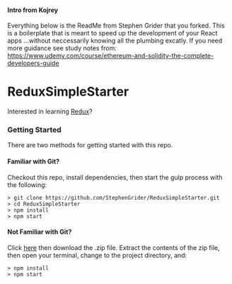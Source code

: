 #### Intro from Kojrey
Everything below is the ReadMe from Stephen Grider that you forked.
This is a boilerplate that is meant to speed up the development of your React apps
...without neccessarily knowing all the plumbing excatly. If you need more guidance see study notes from:
https://www.udemy.com/course/ethereum-and-solidity-the-complete-developers-guide

# ReduxSimpleStarter

Interested in learning [Redux](https://www.udemy.com/react-redux/)?

### Getting Started

There are two methods for getting started with this repo.

#### Familiar with Git?
Checkout this repo, install dependencies, then start the gulp process with the following:

```
> git clone https://github.com/StephenGrider/ReduxSimpleStarter.git
> cd ReduxSimpleStarter
> npm install
> npm start
```

#### Not Familiar with Git?
Click [here](https://github.com/StephenGrider/ReactStarter/releases) then download the .zip file.  Extract the contents of the zip file, then open your terminal, change to the project directory, and:

```
> npm install
> npm start
```
